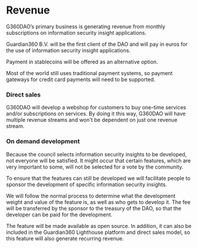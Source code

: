 # Revenue



G360DAO’s primary business is generating revenue from monthly subscriptions on information security insight applications.&#x20;

Guardian360 B.V. will be the first client of the DAO and will pay in euros for the use of information security insight applications.&#x20;

Payment in stablecoins will be offered as an alternative option.&#x20;

Most of the world still uses traditional payment systems, so payment gateways for credit card payments will need to be supported.

### Direct sales

G360DAO will develop a webshop for customers to buy one-time services and/or subscriptions on services. By doing it this way, G360DAO will have multiple revenue streams and won't be dependent on just one revenue stream.

### On demand development

Because the council selects information security insights to be developed, not everyone will be satisfied. It might occur that certain features, which are very important to some, will not be selected for a vote by the community.

To ensure that the features can still be developed we will facilitate people to sponsor the development of specific information security insights.&#x20;

We will follow the normal process to determine what the development weight and value of the feature is, as well as who gets to develop it. The fee will be transferred by the sponsor to the treasury of the DAO, so that the developer can be paid for the development.

The feature will be made available as open source. In addition, it can also be included in the Guardian360 Lighthouse platform and direct sales model, so this feature will also generate recurring revenue.
